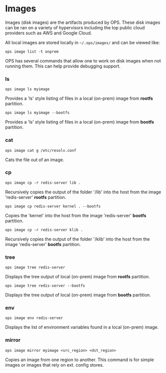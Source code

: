 Images
========================

Images (disk images) are the artifacts produced by OPS. These disk
images can be ran on a variety of hypervisors including the top public
cloud providers such as AWS and Google Cloud.

All local images are stored locally in `~/.ops/images/` and can be viewed
like:

```ops image list -t onprem```

OPS has several commands that allow one to work on disk images when not
running them. This can help provide debugging support.

### ls

```ops image ls myimage```

Provides a 'ls' style listing of files in a local (on-prem) image from **rootfs** partition.

```ops image ls myimage --bootfs```

Provides a 'ls' style listing of files in a local (on-prem) image from **bootfs** partition.

### cat

```ops image cat g /etc/resolv.conf```

Cats the file out of an image.

### cp

```ops image cp -r redis-server lib .```

Recursively copies the output of the folder '/lib' into the host from the image 'redis-server' **rootfs** partition.

```ops image cp redis-server kernel . --bootfs```

Copies the 'kernel' into the host from the image 'redis-server' **bootfs** partition.

```ops image cp -r redis-server klib .```

Recursively copies the output of the folder '/klib' into the host from the image 'redis-server' **bootfs** partition.

### tree

```ops image tree redis-server```

Displays the tree output of local (on-prem) image from **rootfs** partition.

```ops image tree redis-server --bootfs```

Displays the tree output of local (on-prem) image from **bootfs** partition.

### env

```ops image env redis-server```

Displays the list of environment variables found in a local (on-prem) image.

### mirror

```ops image mirror myimage <src_region> <dst_region>```

Copies an image from one region to another. This command is for simple images or images that rely on ext. config stores.
